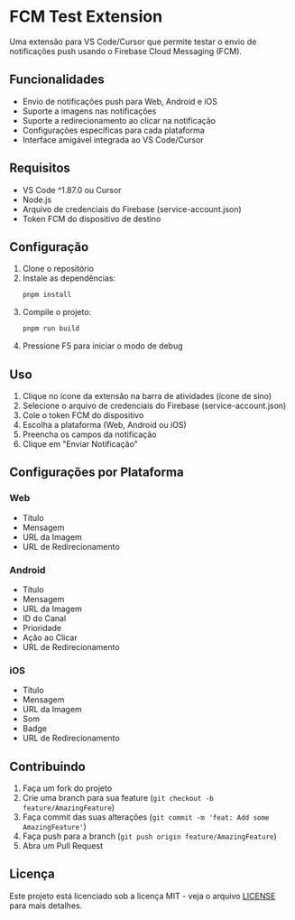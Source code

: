 # FCM Test Extension

Uma extensão para VS Code/Cursor que permite testar o envio de notificações push usando o Firebase Cloud Messaging (FCM).

## Funcionalidades

- Envio de notificações push para Web, Android e iOS
- Suporte a imagens nas notificações
- Suporte a redirecionamento ao clicar na notificação
- Configurações específicas para cada plataforma
- Interface amigável integrada ao VS Code/Cursor

## Requisitos

- VS Code ^1.87.0 ou Cursor
- Node.js
- Arquivo de credenciais do Firebase (service-account.json)
- Token FCM do dispositivo de destino

## Configuração

1. Clone o repositório
2. Instale as dependências:
   ```bash
   pnpm install
   ```
3. Compile o projeto:
   ```bash
   pnpm run build
   ```
4. Pressione F5 para iniciar o modo de debug

## Uso

1. Clique no ícone da extensão na barra de atividades (ícone de sino)
2. Selecione o arquivo de credenciais do Firebase (service-account.json)
3. Cole o token FCM do dispositivo
4. Escolha a plataforma (Web, Android ou iOS)
5. Preencha os campos da notificação
6. Clique em "Enviar Notificação"

## Configurações por Plataforma

### Web
- Título
- Mensagem
- URL da Imagem
- URL de Redirecionamento

### Android
- Título
- Mensagem
- URL da Imagem
- ID do Canal
- Prioridade
- Ação ao Clicar
- URL de Redirecionamento

### iOS
- Título
- Mensagem
- URL da Imagem
- Som
- Badge
- URL de Redirecionamento

## Contribuindo

1. Faça um fork do projeto
2. Crie uma branch para sua feature (`git checkout -b feature/AmazingFeature`)
3. Faça commit das suas alterações (`git commit -m 'feat: Add some AmazingFeature'`)
4. Faça push para a branch (`git push origin feature/AmazingFeature`)
5. Abra um Pull Request

## Licença

Este projeto está licenciado sob a licença MIT - veja o arquivo [LICENSE](LICENSE) para mais detalhes.
